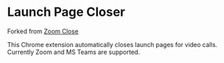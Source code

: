 # Launch Page Closer
Forked from [Zoom Close](https://github.com/seanstar12/zoom-close)

This Chrome extension automatically closes launch pages for video calls. Currently Zoom and MS Teams are supported.
